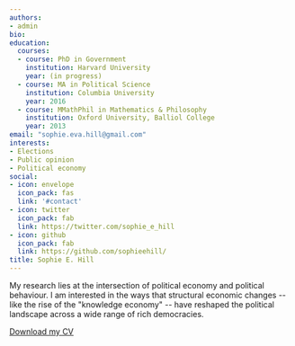 ```yaml
---
authors:
- admin
bio: 
education:
  courses:
  - course: PhD in Government
    institution: Harvard University
    year: (in progress)
  - course: MA in Political Science
    institution: Columbia University
    year: 2016
  - course: MMathPhil in Mathematics & Philosophy
    institution: Oxford University, Balliol College
    year: 2013
email: "sophie.eva.hill@gmail.com"
interests:
- Elections
- Public opinion
- Political economy
social:
- icon: envelope
  icon_pack: fas
  link: '#contact'
- icon: twitter
  icon_pack: fab
  link: https://twitter.com/sophie_e_hill
- icon: github
  icon_pack: fab
  link: https://github.com/sophieehill/
title: Sophie E. Hill
---
```


My research lies at the intersection of political economy and political behaviour. I am interested in the ways that structural economic changes -- like the rise of the "knowledge economy" -- have reshaped the political landscape across a wide range of rich democracies. 

<a href="/files/cv.pdf"><i class="fas fa-download"></i> Download my CV</a>